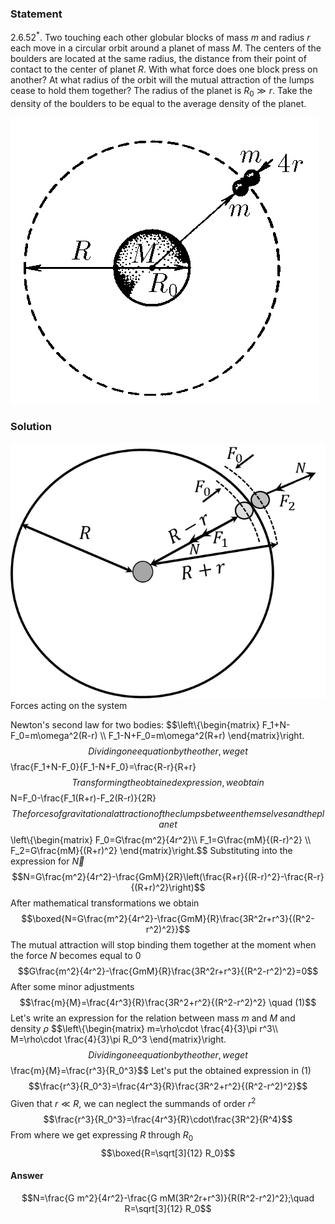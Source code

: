 ###  Statement 

$2.6.52^*.$ Two touching each other globular blocks of mass $m$ and radius $r$ each move in a circular orbit around a planet of mass $M$. The centers of the boulders are located at the same radius, the distance from their point of contact to the center of planet $R$. With what force does one block press on another? At what radius of the orbit will the mutual attraction of the lumps cease to hold them together? The radius of the planet is $R_0 \gg r$. Take the density of the boulders to be equal to the average density of the planet. 

![ For problem $2.6.52^*$ |492x458, 34%](../../img/2.6.52/statement.png)

### Solution

![ Forces acting on the system |680x552, 42%](../../img/2.6.52/draw.png)  Forces acting on the system 

Newton's second law for two bodies: $$\left\\{\begin{matrix} F_1+N-F_0=m\omega^2(R-r) \\\ F_1-N+F_0=m\omega^2(R+r) \end{matrix}\right.$$ Dividing one equation by the other, we get $$\frac{F_1+N-F_0}{F_1-N+F_0}=\frac{R-r}{R+r}$$ Transforming the obtained expression, we obtain $$N=F_0-\frac{F_1(R+r)-F_2(R-r)}{2R}$$ The forces of gravitational attraction of the clumps between themselves and the planet $$\left\\{\begin{matrix} F_0=G\frac{m^2}{4r^2}\\\ F_1=G\frac{mM}{(R-r)^2} \\\ F_2=G\frac{mM}{(R+r)^2} \end{matrix}\right.$$ Substituting into the expression for $\vec{N}$ $$N=G\frac{m^2}{4r^2}-\frac{GmM}{2R}\left(\frac{R+r}{(R-r)^2}-\frac{R-r}{(R+r)^2}\right)$$ After mathematical transformations we obtain $$\boxed{N=G\frac{m^2}{4r^2}-\frac{GmM}{R}\frac{3R^2r+r^3}{(R^2-r^2)^2}}$$ The mutual attraction will stop binding them together at the moment when the force $N$ becomes equal to $0$ $$G\frac{m^2}{4r^2}-\frac{GmM}{R}\frac{3R^2r+r^3}{(R^2-r^2)^2}=0$$ After some minor adjustments $$\frac{m}{M}=\frac{4r^3}{R}\frac{3R^2+r^2}{(R^2-r^2)^2} \quad (1)$$ Let's write an expression for the relation between mass $m$ and $M$ and density $\rho$ $$\left\\{\begin{matrix} m=\rho\cdot \frac{4}{3}\pi r^3\\\ M=\rho\cdot \frac{4}{3}\pi R_0^3 \end{matrix}\right.$$ Dividing one equation by the other, we get $$\frac{m}{M}=\frac{r^3}{R_0^3}$$ Let's put the obtained expression in $(1)$ $$\frac{r^3}{R_0^3}=\frac{4r^3}{R}\frac{3R^2+r^2}{(R^2-r^2)^2}$$ Given that $r \ll R$, we can neglect the summands of order $r^2$ $$\frac{r^3}{R_0^3}=\frac{4r^3}{R}\cdot\frac{3R^2}{R^4}$$ From where we get expressing $R$ through $R_0$ $$\boxed{R=\sqrt[3]{12} R_0}$$ 

#### Answer

$$N=\frac{G m^2}{4r^2}-\frac{G mM(3R^2r+r^3)}{R(R^2-r^2)^2};\quad R=\sqrt[3]{12} R_0$$ 
